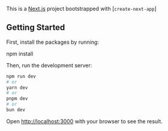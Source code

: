 This is a [Next.js](https://nextjs.org/) project bootstrapped with [`create-next-app`]

## Getting Started

First, install the packages by running: 

npm install 

Then, run the development server:

```bash
npm run dev
# or
yarn dev
# or
pnpm dev
# or
bun dev
```
Open [http://localhost:3000](http://localhost:3000) with your browser to see the result.

